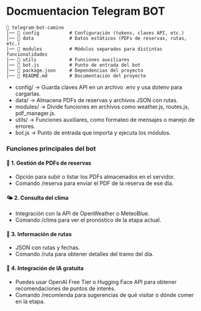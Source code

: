 # Docmuentacion Telegram BOT

```
📂 telegram-bot-camino
│── 📂 config           # Configuración (tokens, claves API, etc.)
│── 📂 data             # Datos estáticos (PDFs de reservas, rutas, etc.)
│── 📂 modules          # Módulos separados para distintas funcionalidades
│── 📂 utils            # Funciones auxiliares
│── 📜 bot.js           # Punto de entrada del bot
│── 📜 package.json     # Dependencias del proyecto
│── 📜 README.md        # Documentación del proyecto
```

- config/ → Guarda claves API en un archivo .env y usa dotenv para cargarlas.
- data/ → Almacena PDFs de reservas y archivos JSON con rutas.
- modules/ → Divide funciones en archivos como weather.js, routes.js, pdf_manager.js.
- utils/ → Funciones auxiliares, como formateo de mensajes o manejo de errores.
- bot.js → Punto de entrada que importa y ejecuta los módulos.

### Funciones principales del bot

#### 📂 1. Gestión de PDFs de reservas

- Opción para subir o listar los PDFs almacenados en el servidor.
- Comando /reserva para enviar el PDF de la reserva de ese día.

#### 🌤 2. Consulta del clima

- Integración con la API de OpenWeather o MeteoBlue.
- Comando /clima para ver el pronóstico de la etapa actual.

#### 📍 3. Información de rutas

- JSON con rutas y fechas.
- Comando /ruta para obtener detalles del tramo del día.

#### 🧠 4. Integración de IA gratuita

- Puedes usar OpenAI Free Tier o Hugging Face API para obtener recomendaciones de puntos de interés.
- Comando /recomienda para sugerencias de qué visitar o dónde comer en la etapa.

